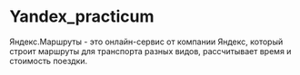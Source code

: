 # Yandex_practicum
Яндекс.Маршруты - это онлайн-сервис от компании Яндекс, который строит маршруты для транспорта разных видов, рассчитывает время и стоимость поездки. 
